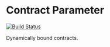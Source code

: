 # Contract Parameter

[![Build Status](https://github.com/camoy/contract-parameter/workflows/build/badge.svg)](https://github.com/camoy/contract-parameter/actions?query=workflow%3Abuild)
<!-- [![Scribble](https://img.shields.io/badge/Docs-Scribble-blue.svg)](https://docs.racket-lang.org/redex-parameter/) -->

Dynamically bound contracts.
